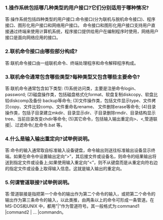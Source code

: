 ### 1.操作系统包括哪几种类型的用户接口?它们分别适用于哪种情况? 
答:操作系统包括四种类型的用户接口:命令接口(分为联机与脱机命令接口)、程序接口、图形化用户接口和网络用户接口。 命令接口和图形化用户接口支持用户直接通过终端来使用计算机系统，程序接口提供给用户在编制程序时使用，网络用户接口是面向网络应用的接口。

### 2.联机命令接口由哪些部分构成? 
答:联机命令接口由一组联机命令、终端处理程序和命令解释程序构成。 

### 3.联机命令通常包含哪些类型?每种类型又包含哪些主要命令?
答:联机命令通常包含如下类型:
(1)系统访问类，主要是注册命令login、password; 
(2)磁盘操作类，包括磁盘格式化format、软盘复制diskcopy、软盘比较diskcomp及备份 backup等命令; 
(3)文件操作类，包括文件显示type、文件拷贝copy、文件比较comp、文件重命名rename、 文件删除erase等命令; 
(4)目录操作类，包括子目录建立mkdir、目录显示dir、子目录删除rmdir、目录结构显示 tree、当前目录改变chdir等命令; 
(5)其它命令，包括输入输出重定向>、<,管道联接|、过滤命令/,批命令.bat 等。

### 4.什么是输入输出重定向?试举例说明。 
答:命令的输入通常取自标准输入设备键盘，命令输出则送往标准输出设备显示终端。如果在命令中设置输出定向“>”，其后接文件或设备名，则命令的结果输出将送到指定文件或设备上;如果使用输入重定向“<”，则不从键盘而是从重定向符右边的指定文件或设备上取得输入信息。这就是输入输出的重定向。

### 5.何谓管道联接?试举例说明。 
答:管道联接是指把第一个命令的输出作为第二个命令的输入，或把第二个命令的输出作为第三条命令的输入，以此类推，由两条以上的命令可形成一条管道。在MS-DOS和UNIX 中，都用"|"作为管道符号。其一般格式为:command1 |command2 | ... |commandn。
